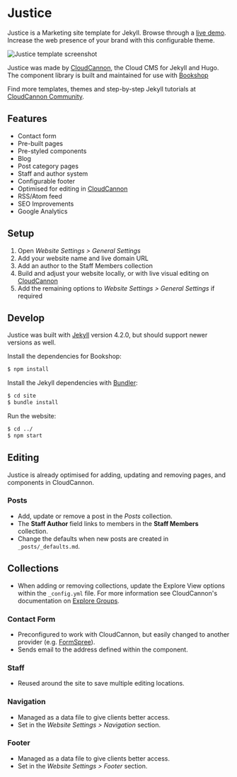 # Justice

Justice is a Marketing site template for Jekyll. Browse through a [live demo](https://proper-gull.cloudvent.net/).
Increase the web presence of your brand with this configurable theme.

![Justice template screenshot](images/_screenshot.png)

Justice was made by [CloudCannon](http://cloudcannon.com/), the Cloud CMS for Jekyll and Hugo.
The component library is built and maintained for use with [Bookshop](https://github.com/cloudcannon/bookshop/)

Find more templates, themes and step-by-step Jekyll tutorials at [CloudCannon Community](https://cloudcannon.com/community/).

## Features

* Contact form
* Pre-built pages
* Pre-styled components
* Blog
* Post category pages
* Staff and author system
* Configurable footer
* Optimised for editing in [CloudCannon](http://cloudcannon.com/)
* RSS/Atom feed
* SEO Improvements
* Google Analytics

## Setup

1. Open *Website Settings > General Settings*
2. Add your website name and live domain URL
3. Add an author to the Staff Members collection
4. Build and adjust your website locally, or with live visual editing on [CloudCannon](https://app.cloudcannon.com/)
5. Add the remaining options to *Website Settings > General Settings* if required

## Develop

Justice was built with [Jekyll](http://jekyllrb.com/) version 4.2.0, but should support newer versions as well.

Install the dependencies for Bookshop:

~~~bash
$ npm install
~~~

Install the Jekyll dependencies with [Bundler](http://bundler.io/):

~~~bash
$ cd site
$ bundle install
~~~

Run the website:

~~~bash
$ cd ../
$ npm start
~~~

## Editing

Justice is already optimised for adding, updating and removing pages, and components in CloudCannon.

### Posts

* Add, update or remove a post in the *Posts* collection.
* The **Staff Author** field links to members in the **Staff Members** collection.
* Change the defaults when new posts are created in `_posts/_defaults.md`.

## Collections
* When adding or removing collections, update the Explore View options within the `_config.yml` file. For more information see CloudCannon's documentation on [Explore Groups](https://cloudcannon.com/documentation/edit/interfaces/explore/#keyword:_explore).

### Contact Form

* Preconfigured to work with CloudCannon, but easily changed to another provider (e.g. [FormSpree](https://formspree.io/)).
* Sends email to the address defined within the component.

### Staff

* Reused around the site to save multiple editing locations.

### Navigation

* Managed as a data file to give clients better access.
* Set in the *Website Settings > Navigation* section.

### Footer

* Managed as a data file to give clients better access.
* Set in the *Website Settings > Footer* section.
